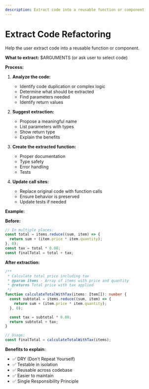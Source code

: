 ```yaml
---
description: Extract code into a reusable function or component
---
```


# Extract Code Refactoring

Help the user extract code into a reusable function or component.

**What to extract:** $ARGUMENTS (or ask user to select code)

**Process:**

1. **Analyze the code:**
   - Identify code duplication or complex logic
   - Determine what should be extracted
   - Find parameters needed
   - Identify return values

2. **Suggest extraction:**
   - Propose a meaningful name
   - List parameters with types
   - Show return type
   - Explain the benefits

3. **Create the extracted function:**
   - Proper documentation
   - Type safety
   - Error handling
   - Tests

4. **Update call sites:**
   - Replace original code with function calls
   - Ensure behavior is preserved
   - Update tests if needed

**Example:**

**Before:**
```typescript
// In multiple places:
const total = items.reduce((sum, item) => {
  return sum + (item.price * item.quantity);
}, 0);
const tax = total * 0.08;
const finalTotal = total + tax;
```

**After extraction:**
```typescript
/**
 * Calculate total price including tax
 * @param items - Array of items with price and quantity
 * @returns Total price with tax applied
 */
function calculateTotalWithTax(items: Item[]): number {
  const subtotal = items.reduce((sum, item) => {
    return sum + (item.price * item.quantity);
  }, 0);

  const tax = subtotal * 0.08;
  return subtotal + tax;
}

// Usage:
const finalTotal = calculateTotalWithTax(items);
```

**Benefits to explain:**
- ✅ DRY (Don't Repeat Yourself)
- ✅ Testable in isolation
- ✅ Reusable across codebase
- ✅ Easier to maintain
- ✅ Single Responsibility Principle
